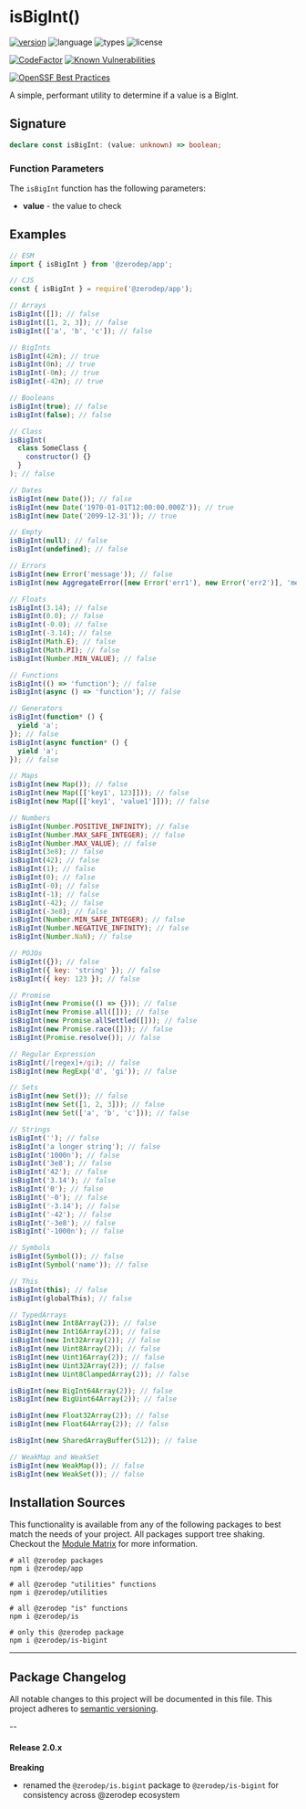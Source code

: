# isBigInt()

[![version](https://img.shields.io/npm/v/@zerodep/is-bigint?style=flat-square&color=blue)](https://www.npmjs.com/package/@zerodep/is-bigint)
![language](https://img.shields.io/badge/typescript-100%25-blue?style=flat-square)
![types](https://img.shields.io/badge/types-included-blue?style=flat-square)
![license](https://img.shields.io/github/license/cdepage/zerodep?color=blue&style=flat-square)

[![CodeFactor](https://www.codefactor.io/repository/github/cdepage/zerodep/badge)](https://www.codefactor.io/repository/github/cdepage/zerodep)
[![Known Vulnerabilities](https://snyk.io/test/github/cdepage/zerodep/badge.svg)](https://snyk.io/test/github/cdepage/zerodep)

[![OpenSSF Best Practices](https://www.bestpractices.dev/projects/9225/badge)](https://www.bestpractices.dev/projects/9225)

A simple, performant utility to determine if a value is a BigInt.

## Signature

```typescript
declare const isBigInt: (value: unknown) => boolean;
```

### Function Parameters

The `isBigInt` function has the following parameters:

- **value** - the value to check

## Examples

```javascript
// ESM
import { isBigInt } from '@zerodep/app';

// CJS
const { isBigInt } = require('@zerodep/app');
```

```javascript
// Arrays
isBigInt([]); // false
isBigInt([1, 2, 3]); // false
isBigInt(['a', 'b', 'c']); // false

// BigInts
isBigInt(42n); // true
isBigInt(0n); // true
isBigInt(-0n); // true
isBigInt(-42n); // true

// Booleans
isBigInt(true); // false
isBigInt(false); // false

// Class
isBigInt(
  class SomeClass {
    constructor() {}
  }
); // false

// Dates
isBigInt(new Date()); // false
isBigInt(new Date('1970-01-01T12:00:00.000Z')); // true
isBigInt(new Date('2099-12-31')); // true

// Empty
isBigInt(null); // false
isBigInt(undefined); // false

// Errors
isBigInt(new Error('message')); // false
isBigInt(new AggregateError([new Error('err1'), new Error('err2')], 'message')); // false

// Floats
isBigInt(3.14); // false
isBigInt(0.0); // false
isBigInt(-0.0); // false
isBigInt(-3.14); // false
isBigInt(Math.E); // false
isBigInt(Math.PI); // false
isBigInt(Number.MIN_VALUE); // false

// Functions
isBigInt(() => 'function'); // false
isBigInt(async () => 'function'); // false

// Generators
isBigInt(function* () {
  yield 'a';
}); // false
isBigInt(async function* () {
  yield 'a';
}); // false

// Maps
isBigInt(new Map()); // false
isBigInt(new Map([['key1', 123]])); // false
isBigInt(new Map([['key1', 'value1']])); // false

// Numbers
isBigInt(Number.POSITIVE_INFINITY); // false
isBigInt(Number.MAX_SAFE_INTEGER); // false
isBigInt(Number.MAX_VALUE); // false
isBigInt(3e8); // false
isBigInt(42); // false
isBigInt(1); // false
isBigInt(0); // false
isBigInt(-0); // false
isBigInt(-1); // false
isBigInt(-42); // false
isBigInt(-3e8); // false
isBigInt(Number.MIN_SAFE_INTEGER); // false
isBigInt(Number.NEGATIVE_INFINITY); // false
isBigInt(Number.NaN); // false

// POJOs
isBigInt({}); // false
isBigInt({ key: 'string' }); // false
isBigInt({ key: 123 }); // false

// Promise
isBigInt(new Promise(() => {})); // false
isBigInt(new Promise.all([])); // false
isBigInt(new Promise.allSettled([])); // false
isBigInt(new Promise.race([])); // false
isBigInt(Promise.resolve()); // false

// Regular Expression
isBigInt(/[regex]+/gi); // false
isBigInt(new RegExp('d', 'gi')); // false

// Sets
isBigInt(new Set()); // false
isBigInt(new Set([1, 2, 3])); // false
isBigInt(new Set(['a', 'b', 'c'])); // false

// Strings
isBigInt(''); // false
isBigInt('a longer string'); // false
isBigInt('1000n'); // false
isBigInt('3e8'); // false
isBigInt('42'); // false
isBigInt('3.14'); // false
isBigInt('0'); // false
isBigInt('-0'); // false
isBigInt('-3.14'); // false
isBigInt('-42'); // false
isBigInt('-3e8'); // false
isBigInt('-1000n'); // false

// Symbols
isBigInt(Symbol()); // false
isBigInt(Symbol('name')); // false

// This
isBigInt(this); // false
isBigInt(globalThis); // false

// TypedArrays
isBigInt(new Int8Array(2)); // false
isBigInt(new Int16Array(2)); // false
isBigInt(new Int32Array(2)); // false
isBigInt(new Uint8Array(2)); // false
isBigInt(new Uint16Array(2)); // false
isBigInt(new Uint32Array(2)); // false
isBigInt(new Uint8ClampedArray(2)); // false

isBigInt(new BigInt64Array(2)); // false
isBigInt(new BigUint64Array(2)); // false

isBigInt(new Float32Array(2)); // false
isBigInt(new Float64Array(2)); // false

isBigInt(new SharedArrayBuffer(512)); // false

// WeakMap and WeakSet
isBigInt(new WeakMap()); // false
isBigInt(new WeakSet()); // false
```

## Installation Sources

This functionality is available from any of the following packages to best match the needs of your project. All packages support tree shaking. Checkout the [Module Matrix](/) for more information.

```shell
# all @zerodep packages
npm i @zerodep/app

# all @zerodep "utilities" functions
npm i @zerodep/utilities

# all @zerodep "is" functions
npm i @zerodep/is

# only this @zerodep package
npm i @zerodep/is-bigint
```

---

## Package Changelog

All notable changes to this project will be documented in this file. This project adheres to [semantic versioning](https://semver.org/spec/v2.0.0.html).

--

#### Release 2.0.x

**Breaking**

- renamed the `@zerodep/is.bigint` package to `@zerodep/is-bigint` for consistency across @zerodep ecosystem
